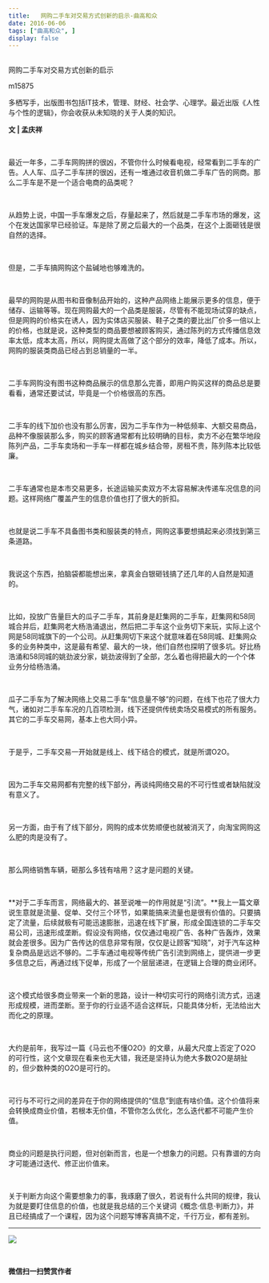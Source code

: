 ```yaml
---
title:   网购二手车对交易方式创新的启示-曲高和众
date: 2016-06-06
tags: ["曲高和众", ]
display: false
---
```



## 



网购二手车对交易方式创新的启示




m15875




多栖写手，出版图书包括IT技术，管理、财经、社会学、心理学。最近出版《人性与个性的逻辑》，你会收获从未知晓的关于人类的知识。


**文&nbsp;|&nbsp;孟庆祥**

&nbsp;

最近一年多，二手车网购拼的很凶，不管你什么时候看电视，经常看到二手车的广告。人人车、瓜子二手车拼的很凶，还有一堆通过收音机做二手车广告的网商。那么二手车是不是一个适合电商的品类呢？

&nbsp;

从趋势上说，中国一手车爆发之后，存量起来了，然后就是二手车市场的爆发，这个在发达国家早已经验证。车是除了房之后最大的一个品类，在这个上面砸钱是很自然的选择。

&nbsp;

但是，二手车搞网购这个盐碱地也够难洗的。

&nbsp;

最早的网购是从图书和音像制品开始的，这种产品网络上能展示更多的信息，便于储存、运输等等。现在网购最大的一个品类是服装，尽管有不能现场试穿的缺点，但是网购的价格实在诱人，因为实体店买服装、鞋子之类的要比出厂价多一倍以上的价格，也就是说，这种类型的商品要想被顾客购买，通过陈列的方式传播信息效率太低，成本太高，所以，网购提太高做了这个部分的效率，降低了成本。所以，网购的服装类商品已经占到总销量的一半。

&nbsp;

二手车网购没有图书这种商品展示的信息那么完善，即用户购买这样的商品总是要看看，通常还要试试，毕竟是一个价格很高的东西。

&nbsp;

二手车的线下加价也没有那么厉害，因为二手车作为一种低频率、大额交易商品，品种不像服装那么多，购买的顾客通常都有比较明确的目标，卖方不必在繁华地段陈列产品，二手车卖场和一手车一样都在城乡结合带，房租不贵，陈列陈本比较低廉。

&nbsp;

二手车通常也是本市交易更多，长途运输买卖双方不太容易解决传递车况信息的问题。这样网络广覆盖产生的信息价值也打了很大的折扣。

&nbsp;

也就是说二手车不具备图书类和服装类的特点，网购这事要想搞起来必须找到第三条道路。

&nbsp;

我说这个东西，拍脑袋都能想出来，拿真金白银砸钱搞了还几年的人自然是知道的。

&nbsp;

比如，投放广告量巨大的瓜子二手车，其前身是赶集网的二手车，赶集网和58同城合并后，赶集网老大杨浩涌退出，然后把二手车这个业务切下来玩，实际上这个网是58同城旗下的一个公司。从赶集网切下来这个就意味着在58同城、赶集网众多的业务种类中，这是最有希望、最大的一块，他们自然也探明了很多坑。好比杨浩涌和58同城的姚劲波分家，姚劲波得到了全部，怎么着也得把最大的一个个体业务分给杨浩涌。

&nbsp;

瓜子二手车为了解决网络上交易二手车“信息量不够”的问题，在线下也花了很大力气，诸如对二手车车况的几百项检测，线下还提供传统卖场交易模式的所有服务。其它的二手车交易网，基本上也大同小异。

&nbsp;

于是乎，二手车交易一开始就是线上、线下结合的模式，就是所谓O2O。

&nbsp;

因为二手车交易网都有完整的线下部分，再谈纯网络交易的不可行性或者缺陷就没有意义了。

&nbsp;

另一方面，由于有了线下部分，网购的成本优势顺便也就被消灭了，向淘宝网购这么肥的肉是没有了。

&nbsp;

那么网络销售车辆，砸那么多钱有啥用？这才是问题的关键。

&nbsp;

**对于二手车而言，网络最大的、甚至说唯一的作用就是“引流”。**我上一篇文章说生意就是流量、促单、交付三个环节，如果能搞来流量也是很有价值的。只要搞定了流量，后续就极有可能迅速膨胀，迅速在线下扩展，形成全国连锁的二手车交易公司，迅速形成垄断。假设没有网络，仅仅通过电视广告、各种广告轰炸，效果就会差很多。因为广告传达的信息非常有限，仅仅是让顾客“知晓”，对于汽车这种复杂商品是远远不够的。二手车通过电视等传统广告引流到网络上，提供进一步更多信息之后，再通过线下促单，形成了一个层层递进，在逻辑上合理的商业闭环。

&nbsp;

这个模式给很多商业带来一个新的思路，设计一种切实可行的网络引流方式，迅速形成规模，进而垄断。至于你的行业适不适合这样玩，只能具体分析，无法给出大而化之的原理。

&nbsp;

大约是前年，我写过一篇《马云也不懂O2O》的文章，从最大尺度上否定了O2O的可行性，这个文章现在看来也无大错，我还是坚持认为绝大多数O2O是胡扯的，但少数种类的O2O是可行的。

&nbsp;

可行与不可行之间的差异在于你的网络提供的“信息”到底有啥价值。这个价值将来会转换成商业价值，若根本无价值，不管你怎么优化，怎么迭代都不可能产生价值。

&nbsp;

商业的问题是执行问题，但对创新而言，也是一个想象力的问题。只有靠谱的方向才可能通过迭代、修正出价值来。

&nbsp;

关于判断方向这个需要想象力的事，我琢磨了很久，若说有什么共同的规律，我认为就是要盯住信息的价值，也就是我总结的三个关键词《概念·信息·判断力》，并且已经搞成了一个课程，因为这个问题写博客真搞不定，千行万业，都有差别。



****

**<img data-s="300,640" data-type="jpeg" src="http://mmbiz.qpic.cn/mmbiz/fxGMiaL5Zj1gAtMBdoRAfrkfBNF0WEAG9elY136EMERA8zleoqyibsc68mLpoiagDqkzcRhEo0psRuCqoQbcWg52w/0?wx_fmt=jpeg" data-ratio="1" data-w="430"/>**

&nbsp;




**微信扫一扫赞赏作者**